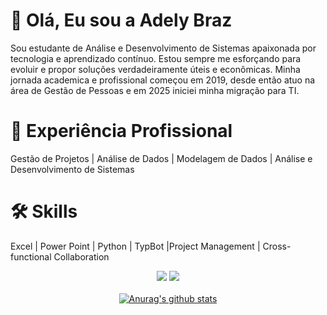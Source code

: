 # 👋 Olá, Eu sou a Adely Braz

Sou estudante de Análise e Desenvolvimento de Sistemas apaixonada por tecnologia e aprendizado contínuo. 
Estou sempre me esforçando para evoluir e propor soluções verdadeiramente úteis e econômicas.
Minha jornada academica e profissional começou em 2019, desde então atuo na área de Gestão de Pessoas e em 2025 iniciei minha migração para TI.  

# 💼 Experiência Profissional
Gestão de Projetos | Análise de Dados | Modelagem de Dados | Análise e Desenvolvimento de Sistemas

# 🛠 Skills
Excel | Power Point | Python | TypBot |Project Management | Cross-functional Collaboration


<div align="center">
  <a href="#" alt="Gmail">
  <img src="https://img.shields.io/badge/-Gmail-FF0000?style=flat-square&labelColor=FF0000&logo=gmail&logoColor=white&link=LINK-DO-SEU-EMAIL" /></a>

  <a href="#" alt="Linkedin">
  <img src="https://img.shields.io/badge/-Linkedin-0e76a8?style=flat-square&logo=Linkedin&logoColor=white&link=LINK-DO-SEU-LINKEDIN" /></a>
<div>
 

</br>
<div align="center">
<a href="https://github-readme-stats.anuraghazra1.vercel.app/api?username=Adely"><img src="https://github-readme-stats.anuraghazra1.vercel.app/api?username=Adely&show_icons=true&include_all_commits=true&theme=radical" alt="Anurag's github stats"/>
</a>
</div>

